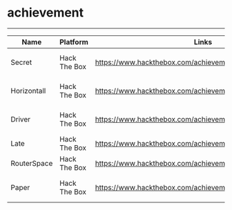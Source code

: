 # achievement
---
|Name|Platform|Links|Date|
|----|--------|-----|----|
|Secret|Hack The Box|https://www.hackthebox.com/achievement/machine/420156/408|11 January 2022|
|Horizontall|Hack The Box|https://www.hackthebox.com/achievement/machine/420156/374|23 January 2022|
|Driver|Hack The Box|https://www.hackthebox.com/achievement/machine/420156/387|25 January 2022|
|Late|Hack The Box|https://www.hackthebox.com/achievement/machine/420156/463|1 June 2022|
|RouterSpace|Hack The Box|https://www.hackthebox.com/achievement/machine/420156/444|2 June 2022|
|Paper|Hack The Box|https://www.hackthebox.com/achievement/machine/420156/432|22 June 2022|
